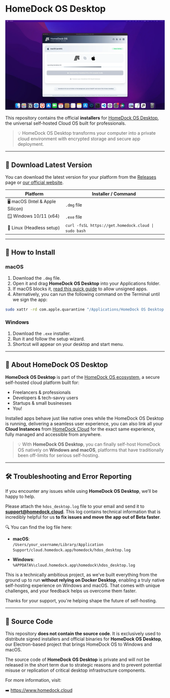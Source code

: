 # HomeDock OS Desktop

![HomeDock OS Desktop Running on macOS ARM64](https://raw.githubusercontent.com/BansheeTech/Logo/refs/heads/main/homedock-os/desktop-screen-mac.webp "HomeDock OS Desktop Running on macOS ARM64")

This repository contains the official **installers** for [HomeDock OS Desktop](https://www.homedock.cloud), the universal self-hosted Cloud OS built for professionals.

> 💡 HomeDock OS Desktop transforms your computer into a private cloud environment with encrypted storage and secure app deployment.

---

## 🔽 Download Latest Version

You can download the latest version for your platform from the [Releases](https://github.com/BansheeTech/HomeDock-OS-Desktop-Releases/releases) page or [our official website](https://www.homedock.cloud/install/).

| Platform                         | Installer / Command                                  |
| -------------------------------- | ---------------------------------------------------- |
| 🖥️ macOS (Intel & Apple Silicon) | `.dmg` file                                          |
| 🪟 Windows 10/11 (x64)           | `.exe` file                                          |
| 🐧 Linux (Headless setup)        | `curl -fsSL https://get.homedock.cloud \| sudo bash` |

---

## 📌 How to Install

### macOS

1. Download the `.dmg` file.
2. Open it and drag **HomeDock OS Desktop** into your Applications folder.
3. If macOS blocks it, [read this quick guide](https://support.apple.com/en-us/HT202491) to allow unsigned apps.
4. Alternatively, you can run the following command on the Terminal until we sign the app:

```bash
sudo xattr -rd com.apple.quarantine "/Applications/HomeDock OS Desktop.app"
```

### Windows

1. Download the `.exe` installer.
2. Run it and follow the setup wizard.
3. Shortcut will appear on your desktop and start menu.

---

## 📣 About HomeDock OS Desktop

**HomeDock OS Desktop** is part of the [HomeDock OS ecosystem](https://www.homedock.cloud), a secure self-hosted cloud platform built for:

- Freelancers & professionals
- Developers & tech-savvy users
- Startups & small businesses
- You!

Installed apps behave just like native ones while the HomeDock OS Desktop is running, delivering a seamless user experience, you can also link all your **Cloud Instances** from [HomeDock Cloud](https://dashboard.homedock.cloud/plans) for the exact same experience, fully managed and accessible from anywhere.

> 💡 With **HomeDock OS Desktop**, you can finally self-host HomeDock OS natively on **Windows and macOS**, platforms that have traditionally been off-limits for serious self-hosting.

---

## 🛠️ Troubleshooting and Error Reporting

If you encounter any issues while using **HomeDock OS Desktop**, we’ll be happy to help.

Please attach the `hdos_desktop.log` file to your email and send it to **support@homedock.cloud**. This log contains technical information that is incredibly helpful for us **to fix issues and move the app out of Beta faster**.

🔍 You can find the log file here:

- **macOS**:  
  `/Users/your_username/Library/Application Support/cloud.homedock.app/homedock/hdos_desktop.log`

- **Windows**:  
  `%APPDATA%\cloud.homedock.app\homedock\hdos_desktop.log`

This is a technically ambitious project, as we’ve built everything from the ground up to run **without relying on Docker Desktop**, enabling a truly native self-hosting experience on Windows and macOS. That comes with unique challenges, and your feedback helps us overcome them faster.

Thanks for your support, you're helping shape the future of self-hosting.

---

## 🚨 Source Code

This repository **does not contain the source code**. It is exclusively used to distribute signed installers and official binaries for **HomeDock OS Desktop**, our Electron-based project that brings HomeDock OS to Windows and macOS.

The source code of **HomeDock OS Desktop** is private and will not be released in the short term due to strategic reasons and to prevent potential misuse or replication of critical desktop infrastructure components.

For more information, visit:

➡️ https://www.homedock.cloud
